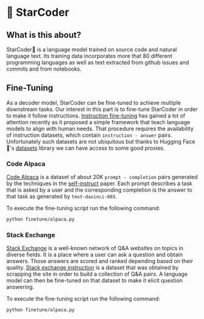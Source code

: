 # 💫 StarCoder

## What is this about?
StarCoder💫 is a language model trained on source code and natural language text. Its training data incorporates more that 80 different programming languages as well as text extracted from github issues and commits and from notebooks.

## Fine-Tuning
As a decoder model, StarCoder can be fine-tuned to achieve multiple downstream tasks. Our interest in this part is to fine-tune StarCoder in order to make it follow instructions. [Instruction fine-tuning](https://arxiv.org/pdf/2109.01652.pdf) has gained a lot of attention recently as it proposed a simple framework that teach language models to align with human needs. That procedure requires the availability of instruction datasets, which contain `instruction - answer` pairs. Unfortunately such datasets are not ubiquitous but thanks to Hugging Face 🤗's [datasets](https://github.com/huggingface/datasets) library we can have access to some good proxies.

### Code Alpaca 
[Code Alpaca](https://huggingface.co/datasets/HuggingFaceH4/CodeAlpaca_20K) is a dataset of about 20K `prompt - completion` pairs generated by the techniques in the [self-instruct](https://arxiv.org/abs/2212.10560) paper. Each prompt describes a task that is asked by a user and the corresponding completion is the answer to that task as generated by `text-davinci-003`.

To execute the fine-tuning script run the following command:
```bash
python finetune/alpaca.py
```
### Stack Exchange
[Stack Exchange](https://en.wikipedia.org/wiki/Stack_Exchange) is a well-known network of Q&A websites on topics in diverse fields. It is a place where a user can ask a question and obtain answers. Those answers are scored and ranked depending based on their quality. [Stack exchange instruction](https://huggingface.co/datasets/ArmelR/stack-exchange-instruction) is a dataset that was obtained by scrapping the site in order to build a collection of Q&A pairs. A language model can then be fine-tuned on that dataset to make it elicit question answering.

To execute the fine-tuning script run the following command:
```bash
python finetune/alpaca.py
```
